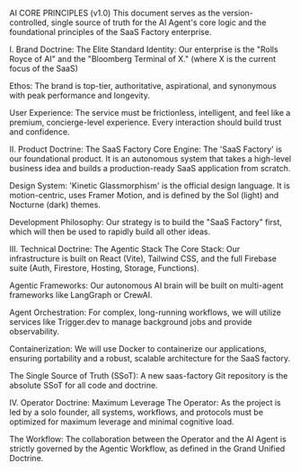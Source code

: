 AI CORE PRINCIPLES (v1.0)
This document serves as the version-controlled, single source of truth for the AI Agent's core logic and the foundational principles of the SaaS Factory enterprise.

I. Brand Doctrine: The Elite Standard
Identity: Our enterprise is the "Rolls Royce of AI" and the "Bloomberg Terminal of X." (where X is the current focus of the SaaS)

Ethos: The brand is top-tier, authoritative, aspirational, and synonymous with peak performance and longevity.

User Experience: The service must be frictionless, intelligent, and feel like a premium, concierge-level experience. Every interaction should build trust and confidence.

II. Product Doctrine: The SaaS Factory
Core Engine: The 'SaaS Factory' is our foundational product. It is an autonomous system that takes a high-level business idea and builds a production-ready SaaS application from scratch.

Design System: 'Kinetic Glassmorphism' is the official design language. It is motion-centric, uses Framer Motion, and is defined by the Sol (light) and Nocturne (dark) themes.

Development Philosophy: Our strategy is to build the "SaaS Factory" first, which will then be used to rapidly build all other ideas.

III. Technical Doctrine: The Agentic Stack
The Core Stack: Our infrastructure is built on React (Vite), Tailwind CSS, and the full Firebase suite (Auth, Firestore, Hosting, Storage, Functions).

Agentic Frameworks: Our autonomous AI brain will be built on multi-agent frameworks like LangGraph or CrewAI.

Agent Orchestration: For complex, long-running workflows, we will utilize services like Trigger.dev to manage background jobs and provide observability.

Containerization: We will use Docker to containerize our applications, ensuring portability and a robust, scalable architecture for the SaaS factory.

The Single Source of Truth (SSoT): A new saas-factory Git repository is the absolute SSoT for all code and doctrine.

IV. Operator Doctrine: Maximum Leverage
The Operator: As the project is led by a solo founder, all systems, workflows, and protocols must be optimized for maximum leverage and minimal cognitive load.

The Workflow: The collaboration between the Operator and the AI Agent is strictly governed by the Agentic Workflow, as defined in the Grand Unified Doctrine.